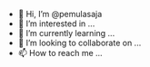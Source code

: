 - 👋 Hi, I’m @pemulasaja
- 👀 I’m interested in ...
- 🌱 I’m currently learning ...
- 💞️ I’m looking to collaborate on ...
- 📫 How to reach me ...

<!---
pemulasaja/pemulasaja is a ✨ special ✨ repository because its `README.md` (this file) appears on your GitHub profile.
You can click the Preview link to take a look at your changes.
--->
